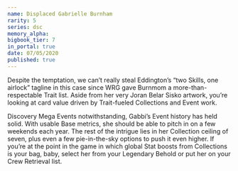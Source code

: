 ```yaml
---
name: Displaced Gabrielle Burnham
rarity: 5
series: dsc
memory_alpha:
bigbook_tier: 7
in_portal: true
date: 07/05/2020
published: true
---
```


Despite the temptation, we can’t really steal Eddington’s “two Skills, one airlock” tagline in this case since WRG gave Burnmom a more-than-respectable Trait list. Aside from her very Joran Belar Sisko artwork, you’re looking at card value driven by Trait-fueled Collections and Event work.

Discovery Mega Events notwithstanding, Gabbi’s Event history has held solid. With usable Base metrics, she should be able to pitch in on a few weekends each year. The rest of the intrigue lies in her Collection ceiling of seven, plus even a few pie-in-the-sky options to push it even higher. If you’re at the point in the game in which global Stat boosts from Collections is your bag, baby, select her from your Legendary Behold or put her on your Crew Retrieval list.
